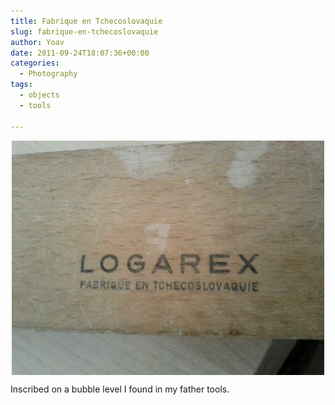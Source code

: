 ```yaml
---
title: Fabrique en Tchecoslovaquie
slug: fabrique-en-tchecoslovaquie
author: Yoav
date: 2011-09-24T18:07:36+00:00
categories:
  - Photography
tags:
  - objects
  - tools

---
```

[<img decoding="async" style="display:block;margin-right:auto;margin-left:auto;" alt="image" src="images/wpid-1316847453134.jpg" />][1]

Inscribed on a bubble level I found in my father tools.

 [1]: images/wpid-13168474531341.jpg